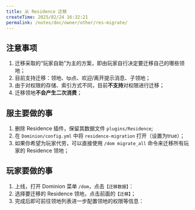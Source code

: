```yaml
---
title: 从 Residence 迁移
createTime: 2025/02/24 16:32:21
permalink: /notes/doc/owner/other/res-migrate/
---
```


## 注意事项

1. 迁移采取的“玩家自助”为主的方案，即由玩家自行决定要迁移自己的哪些领地；
2. 目前支持迁移：领地、tp点、欢迎/离开提示消息、子领地；
3. 由于对权限的存储、索引方式不同，目前**不支持**对权限进行迁移；
4. 迁移领地**不会产生二次消费**；

## 服主要做的事

1. 删除 Residence 插件，保留其数据文件 `plugins/Residence`;
2. 在 `Dominion/config.yml` 中将 `residence-migration` 打开（设置为true）；
3. 如果你希望为玩家代劳，可以直接使用 `/dom migrate_all` 命令来迁移所有玩家的 Residence 领地；

## 玩家要做的事

1. 上线，打开 Dominion 菜单 `/dom`，点击`【迁移数据】`：
2. 选择要迁移的 Residence 领地，点击前面的`【迁移】`；
3. 完成后即可前往领地列表进一步配置领地的权限等信息：
